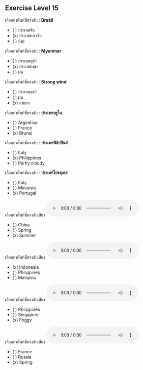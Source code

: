 ## Exercise Level 15

 เลือกคำศัพท์ที่ตรงกับ : **Brazil**
 - ( ) ประเทศจีน
 - (x) ประเทศบราซิล
 - ( ) หิมะ

 เลือกคำศัพท์ที่ตรงกับ : **Myanmar**
 - ( ) ประเทศตุรกี
 - (x) ประเทศพม่า
 - ( ) ฝน

 เลือกคำศัพท์ที่ตรงกับ : **Strong wind**
 - ( ) ประเทศตุรกี
 - ( ) ฝน
 - (x) ลมแรง

 เลือกคำศัพท์ที่ตรงกับ : **ประเทศบรูไน**
 - ( ) Argentina
 - ( ) France
 - (x) Brunei

 เลือกคำศัพท์ที่ตรงกับ : **ประเทศฟิลิปปินส์**
 - ( ) Italy
 - (x) Philippines
 - ( ) Partly cloudy

 เลือกคำศัพท์ที่ตรงกับ : **ประเทศโปรตุเกส**
 - ( ) Italy
 - ( ) Malaysia
 - (x) Portugal

เลือกคำศัพท์ที่ตรงกับเสียง  ![](/media/audio/summer.mp3) 
 - ( ) China
 - ( ) Spring
 - (x) Summer


เลือกคำศัพท์ที่ตรงกับเสียง  ![](/media/audio/Indonesia.mp3) 
 - (x) Indonesia
 - ( ) Philippines
 - ( ) Malaysia


เลือกคำศัพท์ที่ตรงกับเสียง  ![](/media/audio/foggy.mp3) 
 - ( ) Philippines
 - ( ) Singapore
 - (x) Foggy


เลือกคำศัพท์ที่ตรงกับเสียง  ![](/media/audio/spring.mp3) 
 - ( ) France
 - ( ) Russia
 - (x) Spring

